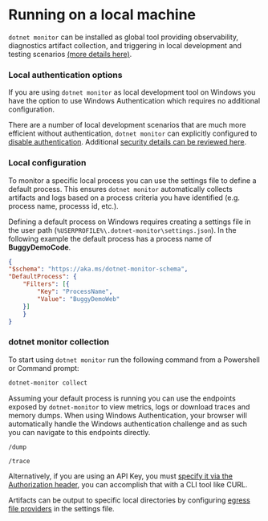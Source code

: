 # Running on a local machine

`dotnet monitor` can be installed as global tool providing observability, diagnostics artifact collection, and triggering in local development and testing scenarios [(more details here)](./setup.md#net-core-global-tool).

### Local authentication options

If you are using `dotnet monitor` as local development tool on Windows you have the option to use Windows Authentication which requires no additional configuration.

There are a number of local development scenarios that are much more efficient without authentication, `dotnet monitor` can explicitly configured to [disable authentication](./authentication.md#disabling-authentication). Additional [security details can be reviewed here](./authentication.md#windows-authentication).

### Local configuration

To monitor a specific local process you can use the settings file to define a default process. This ensures `dotnet monitor` automatically collects artifacts and logs based on a process criteria you have identified (e.g. process name, processs id, etc.).

Defining a default process on Windows requires creating a settings file in the user path (`%USERPROFILE%\.dotnet-monitor\settings.json`). In the following example the default process has a process name of __BuggyDemoCode__.

```json
{
"$schema": "https://aka.ms/dotnet-monitor-schema",
"DefaultProcess": {
    "Filters": [{
        "Key": "ProcessName",
        "Value": "BuggyDemoWeb"
    }]
    }
}
```

### dotnet monitor collection

To start using `dotnet monitor` run the following command from a Powershell or Command prompt:

```cmd
dotnet-monitor collect
```

Assuming your default process is running you can use the endpoints exposed by `dotnet-monitor` to view metrics, logs or download traces and memory dumps. When using Windows Authentication, your browser will automatically handle the Windows authentication challenge and as such you can navigate to this endpoints directly. 

```http
/dump 
```

```http
/trace
```

Alternatively, if you are using an API Key, you must [specify it via the Authorization header](https://github.com/dotnet/dotnet-monitor/blob/main/documentation/authentication.md#authenticating-requests), you can accomplish that with a CLI tool like CURL.

Artifacts can be output to specific local directories by configuring [egress file providers](https://github.com/dotnet/dotnet-monitor/blob/main/documentation/configuration.md#filesystem-egress-provider) in the settings file.